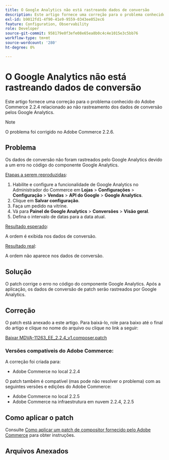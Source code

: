 ```yaml
---
title: O Google Analytics não está rastreando dados de conversão
description: Este artigo fornece uma correção para o problema conhecido do Adobe Commerce 2.2.4 relacionado ao não rastreamento dos dados de conversão pelos Google Analytics.
exl-id: b9012fd1-4f90-41e9-9559-0343ee052ec6
feature: Configuration, Observability
role: Developer
source-git-commit: 958179e0f3efe08e65ea8b0c4c4e1015e3c5bb76
workflow-type: tm+mt
source-wordcount: '280'
ht-degree: 0%

---
```


# O Google Analytics não está rastreando dados de conversão

Este artigo fornece uma correção para o problema conhecido do Adobe Commerce 2.2.4 relacionado ao não rastreamento dos dados de conversão pelos Google Analytics.

>[!NOTE]
>
>O problema foi corrigido no Adobe Commerce 2.2.6.

## Problema

Os dados de conversão não foram rastreados pelo Google Analytics devido a um erro no código do componente Google Analytics.

<u>Etapas a serem reproduzidas</u>:

1. Habilite e configure a funcionalidade de Google Analytics no Administrador do Commerce em **Lojas** > **Configurações** > **Configuração** > **Vendas** > **API do Google** > **Google Analytics**.
1. Clique em **Salvar configuração**.
1. Faça um pedido na vitrine.
1. Vá para **Painel de Google Analytics** > **Conversões** > **Visão geral**.
1. Defina o intervalo de datas para a data atual.

<u>Resultado esperado</u>:

A ordem é exibida nos dados de conversão.

<u>Resultado real</u>:

A ordem não aparece nos dados de conversão.

## Solução

O patch corrige o erro no código do componente Google Analytics. Após a aplicação, os dados de conversão de patch serão rastreados por Google Analytics.

## Correção

O patch está anexado a este artigo. Para baixá-lo, role para baixo até o final do artigo e clique no nome do arquivo ou clique no link a seguir:

[Baixar MDVA-11263\_EE\_2.2.4\_v1.composer.patch](assets/MDVA-11263_EE_2.2.4_v1.composer.patch.zip)

### Versões compatíveis do Adobe Commerce:

A correção foi criada para:

* Adobe Commerce no local 2.2.4

O patch também é compatível (mas pode não resolver o problema) com as seguintes versões e edições do Adobe Commerce:

* Adobe Commerce no local 2.2.5
* Adobe Commerce na infraestrutura em nuvem 2.2.4, 2.2.5

## Como aplicar o patch

Consulte [Como aplicar um patch de compositor fornecido pelo Adobe Commerce](/help/how-to/general/how-to-apply-a-composer-patch-provided-by-magento.md) para obter instruções.

## Arquivos Anexados
